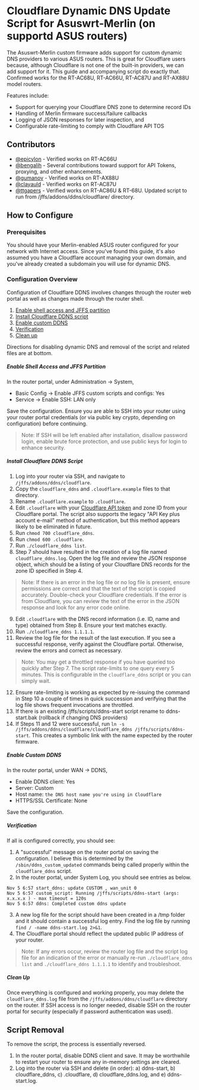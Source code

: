 # Cloudflare Dynamic DNS Update Script for Asuswrt-Merlin (on supportd ASUS routers)

The Asuswrt-Merlin custom firmware adds support for custom dynamic DNS providers to various ASUS routers. This is great for Cloudflare users because, although Cloudflare is not one of the built-in providers, we can add support for it. This guide and accompanying script do exactly that. Confirmed works for the RT-AC68U, RT-AC66U, RT-AC87U and RT-AX88U model routers.

Features include:
  - Support for querying your Cloudflare DNS zone to determine record IDs
  - Handling of Merlin firmware success/failure callbacks
  - Logging of JSON responses for later inspection, and
  - Configurable rate-limiting to comply with Cloudflare API TOS


## Contributors

- [@epicylon](https://github.com/epicylon) - Verified works on RT-AC66U
- [@bengalih](https://github.com/bengalih) - Several contributions toward support for API Tokens, proxying, and other enhancements.
- [@gumanov](https://github.com/gumanov) - Verified works on RT-AX88U
- [@clayauld](https://github.com/clayauld) - Verified works on RT-AC87U
- [@ttgapers](https://github.com/ttgapers)  - Verified works on RT-AC86U & RT-68U. Updated script to run from /jffs/addons/ddns/cloudflare/ directory.

## How to Configure

### Prerequisites
You should have your Merlin-enabled ASUS router configured for your network with Internet access. Since you've found this guide, it's also assumed you have a Cloudflare account managing your own domain, and you've already created a subdomain you will use for dynamic DNS.

### Configuration Overview
Configuration of Cloudflare DDNS involves changes through the router web portal as well as changes made through the router shell.
1. [Enable shell access and JFFS partition](#enable-shell-access-and-jffs-partition)
2. [Install Cloudflare DDNS script](#install-cloudflare-ddns-script)
3. [Enable custom DDNS](#enable-custom-ddns)
4. [Verification](#verification)
5. [Clean up](#clean-up)

Directions for disabling dynamic DNS and removal of the script and related files are at bottom.

##### Enable Shell Access and JFFS Partition
In the router portal, under Administration -> System,
- Basic Config -> Enable JFFS custom scripts and configs: Yes
- Service -> Enable SSH: LAN only

Save the configuration. Ensure you are able to SSH into your router using your router portal credentials (or via public key crypto, depending on configuration) before continuing.

> Note: If SSH will be left enabled after installation, disallow password login, enable brute force protection, and use public keys for login to enhance security.

##### Install Cloudflare DDNS Script
1. Log into your router via SSH, and navigate to `/jffs/addons/ddns/cloudflare`.
2. Copy the `cloudflare_ddns` and `.cloudflare.example` files to that directory.
3. Rename `.cloudflare.example` to `.cloudflare`.
4. Edit `.cloudflare` with your [Cloudflare API token](https://blog.cloudflare.com/api-tokens-general-availability/) and zone ID from your Cloudflare portal. The script also supports the legacy "API Key plus account e-mail" method of authentication, but this method appears likely to be eliminated in future.
5. Run `chmod 700 cloudflare_ddns`.
6. Run `chmod 600 .cloudflare`.
7. Run `./cloudflare_ddns list`.
8. Step 7 should have resulted in the creation of a log file named `cloudflare_ddns.log`. Open the log file and review the JSON response object, which should be a listing of your Cloudflare DNS records for the zone ID specified in Step 4.
> Note: If there is an error in the log file or no log file is present, ensure permissions are correct and that the text of the script is copied accurately. Double-check your Cloudflare credentials. If the error is from Cloudflare, you can review the text of the error in the JSON response and look for any error code online.
9. Edit `.cloudflare` with the DNS record information (i.e. ID, name and type) obtained from Step 8. Ensure your text matches exactly.
10. Run `./cloudflare_ddns 1.1.1.1`.
11. Review the log file for the result of the last execution. If you see a successful response, verify against the Cloudflare portal. Otherwise, review the errors and correct as necessary.
> Note: You may get a throttled response if you have queried too quickly after Step 7. The script rate-limits to one query every 5 minutes. This is configurable in the `cloudflare_ddns` script or you can simply wait.
12. Ensure rate-limiting is working as expected by re-issuing the command in Step 10 a couple of times in quick succession and verifying that the log file shows frequent invocations are throttled.
13. If there is an existing /jffs/scripts/ddns-start script rename to ddns-start.bak (rollback if changing DNS providers)
14. If Steps 11 and 12 were successful, run `ln -s /jffs/addons/ddns/cloudflare/cloudflare_ddns /jffs/scripts/ddns-start`. This creates a symbolic link with the name expected by the router firmware.
##### Enable Custom DDNS
In the router portal, under WAN -> DDNS,
- Enable DDNS client: Yes
- Server: Custom
- Host name: `the DNS host name you're using in Cloudflare`
- HTTPS/SSL Certificate: None

Save the configuration.

##### Verification
If all is configured correctly, you should see:
1. A "successful" message on the router portal on saving the configuration. I believe this is determined by the `/sbin/ddns_custom_updated` commands being called properly within the `cloudflare_ddns` script.
2. In the router portal, under System Log, you should see entries as below.
```
Nov 5 6:57 start_ddns: update CUSTOM , wan_unit 0
Nov 5 6:57 custom_script: Running /jffs/scripts/ddns-start (args: x.x.x.x ) - max timeout = 120s
Nov 5 6:57 ddns: Completed custom ddns update
```
3. A new log file for the script should have been created in a /tmp folder and it should contain a successful log entry. Find the log file by running `find / -name ddns-start.log 2>&1`.
4. The Cloudflare portal should reflect the updated public IP address of your router.

> Note: If any errors occur, review the router log file and the script log file for an indication of the error or manually re-run `./cloudflare_ddns list` and `./cloudflare_ddns 1.1.1.1` to identify and troubleshoot.

##### Clean Up
Once everything is configured and working properly, you may delete the `cloudflare_ddns.log` file from the `/jffs/addons/ddns/cloudflare` directory on the router. If SSH access is no longer needed, disable SSH on the router portal for security (especially if password authentication was used).

## Script Removal
To remove the script, the process is essentially reversed.
1. In the router portal, disable DDNS client and save. It may be worthwhile to restart your router to ensure any in-memory settings are cleared.
2. Log into the router via SSH and delete (in order): a) ddns-start, b) cloudflare_ddns, c) .cloudflare, d) cloudflare_ddns.log, and e) ddns-start.log.
